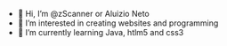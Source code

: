 - 👋 Hi, I’m @zScanner or Aluizio Neto
- 👀 I’m interested in creating websites and programming
- 🌱 I’m currently learning Java, htlm5 and css3
